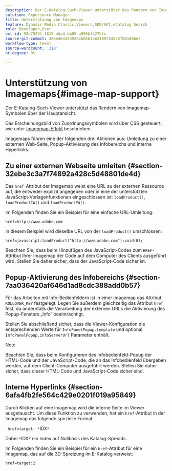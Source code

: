 ```yaml
---
description: Der E-Katalog-Such-Viewer unterstützt das Rendern von Imagemap-Symbolen über der Hauptansicht.
solution: Experience Manager
title: Unterstützung von Imagemaps
feature: Dynamic Media Classic,Viewers,SDK/API,eCatalog Search
role: Developer,User
exl-id: 58e7523f-1615-4da4-bb09-a995bf427bfc
source-git-commit: 206e4643e3926cb85b4be2189743578f88180be7
workflow-type: tm+mt
source-wordcount: '310'
ht-degree: 0%

---
```


# Unterstützung von Imagemaps{#image-map-support}

Der E-Katalog-Such-Viewer unterstützt das Rendern von Imagemap-Symbolen über der Hauptansicht.

Das Erscheinungsbild von Zuordnungssymbolen wird über CSS gesteuert, wie unter [Imagemap-Effekt](../../c-html5-s7-aem-asset-viewers/c-html5-20-ecatalog-viewer-about/c-html5-20-ecatalog-viewer-customizingviewer/r-html5-ecatalog-viewer-20-customize-imagemapeffect.md#reference-261df27d1ed145c882b26b88e33a0289) beschrieben.

Imagemaps führen eine der folgenden drei Aktionen aus: Umleitung zu einer externen Web-Seite, Popup-Aktivierung des Infobereichs und interne Hyperlinks.

## Zu einer externen Webseite umleiten {#section-32ebe3c3a7f74892a428c5d48801de4d}

Das `href`-Attribut der Imagemap weist eine URL zu der externen Ressource auf, die entweder explizit angegeben oder in eine der unterstützten JavaScript-Vorlagenfunktionen eingeschlossen ist: `loadProduct()`, `loadProductCW()` und `loadProductPW()`.

Im Folgenden finden Sie ein Beispiel für eine einfache URL-Umleitung:

`href=http://www.adobe.com`

In diesem Beispiel wird dieselbe URL von der `loadProduct()` umschlossen:

`href=javascript:loadProduct("http://www.adobe.com");void(0);`

Beachten Sie, dass beim Hinzufügen des JavaScript-Codes zum `HREF`-Attribut Ihrer Imagemap der Code auf dem Computer des Clients ausgeführt wird. Stellen Sie daher sicher, dass der JavaScript-Code sicher ist.

## Popup-Aktivierung des Infobereichs {#section-7aa036420af646d1ad8cdc388add0b57}

Für das Arbeiten mit Info-Bedienfeldern ist in einer Imagemap das Attribut `ROLLOVER_KEY` festgelegt. Legen Sie außerdem gleichzeitig das Attribut `href` fest, da andernfalls die Verarbeitung der externen URLs die Aktivierung des Popup-Fensters „Info“ beeinträchtigt.

Stellen Sie abschließend sicher, dass die Viewer-Konfiguration die entsprechenden Werte für `InfoPanelPopup.template` und optional `InfoPanelPopup.infoServerUrl` Parameter enthält.

>[!NOTE]
>
>Beachten Sie, dass beim Konfigurieren des Infobedienfeld-Popup der HTML-Code und der JavaScript-Code, die an das Infobedienfeld übergeben werden, auf dem Client-Computer ausgeführt werden. Stellen Sie daher sicher, dass dieser HTML-Code und JavaScript-Code sicher sind.

## Interne Hyperlinks {#section-6afa4fb2fe564c429e0201f019a95849}

Durch Klicken auf eine Imagemap wird die interne Seite im Viewer ausgetauscht. Um diese Funktion zu verwenden, hat ein `href`-Attribut in der Imagemap das folgende spezielle Format:

` href=target: *`IDX`*`

Dabei `*`IDX`*` ein Index auf Nullbasis des Katalog-Spreads.

Im Folgenden finden Sie ein Beispiel für ein `href`-Attribut für eine Imagemap, das auf die 3D-Spreizung im E-Katalog verweist:

`href=target:2`
